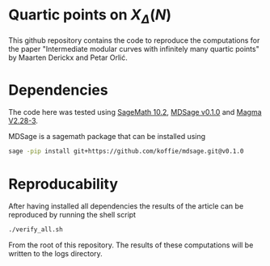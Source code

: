 # Quartic points on $X_\Delta(N)$

This github repository contains the code to reproduce the computations for the paper "Intermediate modular curves with infinitely many quartic points" by Maarten Derickx and Petar Orlić. 

# Dependencies

The code here was tested using [SageMath 10.2](https://www.sagemath.org/), [MDSage v0.1.0](https://github.com/koffie/mdsage/tree/v0.1.0) and [Magma V2.28-3](https://magma.maths.usyd.edu.au/magma/).

MDSage is a sagemath package that can be installed using
```bash
sage -pip install git+https://github.com/koffie/mdsage.git@v0.1.0
```

# Reproducability

After having installed all dependencies the results of the article can be reproduced by running the shell script

```bash
./verify_all.sh
```

From the root of this repository. The results of these computations will be written to the logs directory. 
